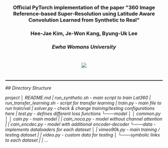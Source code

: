 ### <center>Official PyTorch implementation of the paper "360 Image Reference-based Super-Resolution using Latitude Aware Convolution Learned from Synthetic to Real"

### <center>Hee-Jae Kim, Je-Won Kang, Byung-Uk Lee
### <center><i>Ewha Womans University 

<center><img src="https://user-images.githubusercontent.com/42056469/141826157-30379a39-4bcd-4789-835c-5bfdcbc5fde4.png" vspace="25px"></center>
  
<hr style="border: solid 1px gray;">
## Directory Structure  
  
project
│   README.md
|   run_synthetic.sh - main script to train Lat360
|   run_transfer_learning.sh - script for transfer learning
|   train.py - main file to run train/val
|   solver.py - check & change training/testing configurations here
|   test.py - defines different loss functions
└───model
│   │   common.py
│   │   cain.py - main model
|   |   cain_noca.py - model without channel attention
|   |   cain_encdec.py - model with additional encoder-decoder
└───data - implements dataloaders for each dataset
│   |   vimeo90k.py - main training / testing dataset
|   |   video.py - custom data for testing
│   └───symbolic links to each dataset
|       | ...
